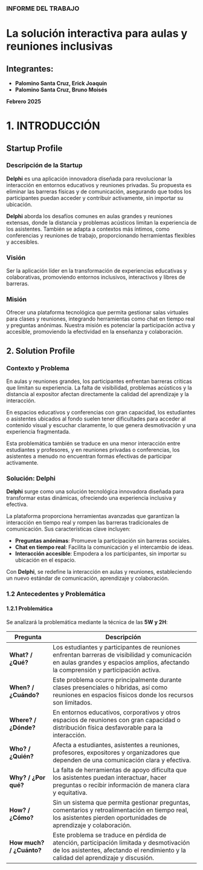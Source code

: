### INFORME DEL TRABAJO
# La solución interactiva para aulas y reuniones inclusivas

## Integrantes:
- **Palomino Santa Cruz, Erick Joaquín**  
- **Palomino Santa Cruz, Bruno Moisés**


**Febrero 2025**











# 1. INTRODUCCIÓN

## Startup Profile

### Descripción de la Startup

**Delphi** es una aplicación innovadora diseñada para revolucionar la interacción en entornos educativos y reuniones privadas. Su propuesta es eliminar las barreras físicas y de comunicación, asegurando que todos los participantes puedan acceder y contribuir activamente, sin importar su ubicación.

**Delphi** aborda los desafíos comunes en aulas grandes y reuniones extensas, donde la distancia y problemas acústicos limitan la experiencia de los asistentes. También se adapta a contextos más íntimos, como conferencias y reuniones de trabajo, proporcionando herramientas flexibles y accesibles.

### Visión

Ser la aplicación líder en la transformación de experiencias educativas y colaborativas, promoviendo entornos inclusivos, interactivos y libres de barreras.

### Misión

Ofrecer una plataforma tecnológica que permita gestionar salas virtuales para clases y reuniones, integrando herramientas como chat en tiempo real y preguntas anónimas. Nuestra misión es potenciar la participación activa y accesible, promoviendo la efectividad en la enseñanza y colaboración.


## 2. Solution Profile

### Contexto y Problema

En aulas y reuniones grandes, los participantes enfrentan barreras críticas que limitan su experiencia. La falta de visibilidad, problemas acústicos y la distancia al expositor afectan directamente la calidad del aprendizaje y la interacción.

En espacios educativos y conferencias con gran capacidad, los estudiantes o asistentes ubicados al fondo suelen tener dificultades para acceder al contenido visual y escuchar claramente, lo que genera desmotivación y una experiencia fragmentada.

Esta problemática también se traduce en una menor interacción entre estudiantes y profesores, y en reuniones privadas o conferencias, los asistentes a menudo no encuentran formas efectivas de participar activamente.

### Solución: Delphi

**Delphi** surge como una solución tecnológica innovadora diseñada para transformar estas dinámicas, ofreciendo una experiencia inclusiva y efectiva.

La plataforma proporciona herramientas avanzadas que garantizan la interacción en tiempo real y rompen las barreras tradicionales de comunicación. Sus características clave incluyen:

- **Preguntas anónimas**: Promueve la participación sin barreras sociales.  
- **Chat en tiempo real**: Facilita la comunicación y el intercambio de ideas.  
- **Interacción accesible**: Empodera a los participantes, sin importar su ubicación en el espacio.

Con **Delphi**, se redefine la interacción en aulas y reuniones, estableciendo un nuevo estándar de comunicación, aprendizaje y colaboración.
### 1.2 Antecedentes y Problemática

#### 1.2.1 Problemática

Se analizará la problemática mediante la técnica de las **5W y 2H**:

| **Pregunta**        | **Descripción**                                                                                                                                         |
|----------------------|---------------------------------------------------------------------------------------------------------------------------------------------------------|
| **What? / ¿Qué?**    | Los estudiantes y participantes de reuniones enfrentan barreras de visibilidad y comunicación en aulas grandes y espacios amplios, afectando la comprensión y participación activa. |
| **When? / ¿Cuándo?** | Este problema ocurre principalmente durante clases presenciales o híbridas, así como reuniones en espacios físicos donde los recursos son limitados.   |
| **Where? / ¿Dónde?** | En entornos educativos, corporativos y otros espacios de reuniones con gran capacidad o distribución física desfavorable para la interacción.           |
| **Who? / ¿Quién?**   | Afecta a estudiantes, asistentes a reuniones, profesores, expositores y organizadores que dependen de una comunicación clara y efectiva.               |
| **Why? / ¿Por qué?** | La falta de herramientas de apoyo dificulta que los asistentes puedan interactuar, hacer preguntas o recibir información de manera clara y equitativa.  |
| **How? / ¿Cómo?**    | Sin un sistema que permita gestionar preguntas, comentarios y retroalimentación en tiempo real, los asistentes pierden oportunidades de aprendizaje y colaboración. |
| **How much? / ¿Cuánto?** | Este problema se traduce en pérdida de atención, participación limitada y desmotivación de los asistentes, afectando el rendimiento y la calidad del aprendizaje y discusión. |

